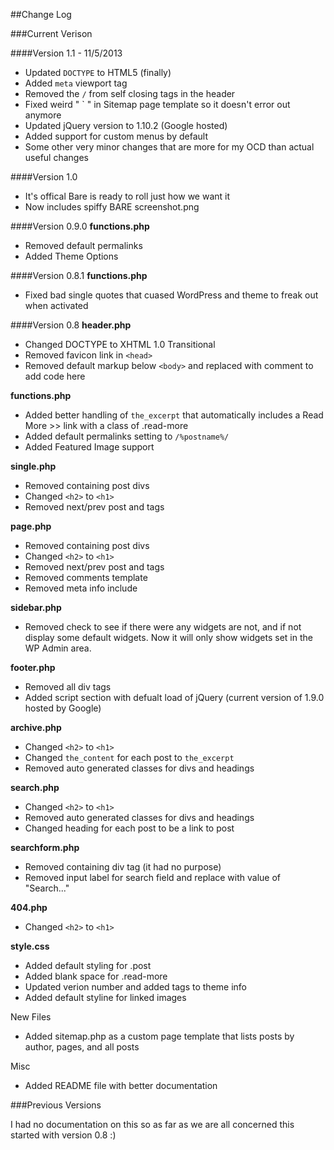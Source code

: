 ##Change Log

###Current Verison

####Version 1.1 - 11/5/2013
- Updated `DOCTYPE` to HTML5 (finally)
- Added `meta` viewport tag
- Removed the `/` from self closing tags in the header
- Fixed weird " ` " in Sitemap page template so it doesn't error out anymore
- Updated jQuery version to 1.10.2 (Google hosted)
- Added support for custom menus by default
- Some other very minor changes that are more for my OCD than actual useful changes

####Version 1.0
- It's offical Bare is ready to roll just how we want it
- Now includes spiffy BARE screenshot.png

####Version 0.9.0
**functions.php**
- Removed default permalinks
- Added Theme Options

####Version 0.8.1
**functions.php**
- Fixed bad single quotes that cuased WordPress and theme to freak out when activated

####Version 0.8
**header.php**
- Changed DOCTYPE to XHTML 1.0 Transitional
- Removed favicon link in `<head>`
- Removed default markup below `<body>` and replaced with comment to add code here

**functions.php**
- Added better handling of `the_excerpt` that automatically includes a Read More >> link with a class of .read-more
- Added default permalinks setting to `/%postname%/`
- Added Featured Image support

**single.php**
- Removed containing post divs
- Changed `<h2>` to `<h1>`
- Removed next/prev post and tags

**page.php**
- Removed containing post divs
- Changed `<h2>` to `<h1>`
- Removed next/prev post and tags
- Removed comments template
- Removed meta info include

**sidebar.php**
- Removed check to see if there were any widgets are not, and if not display some default widgets. Now it will only show widgets set in the WP Admin area.

**footer.php**
- Removed all div tags
- Added script section with defualt load of jQuery (current version of 1.9.0 hosted by Google)

**archive.php**
- Changed `<h2>` to `<h1>`
- Changed `the_content` for each post to `the_excerpt`
- Removed auto generated classes for divs and headings

**search.php**
- Changed `<h2>` to `<h1>`
- Removed auto generated classes for divs and headings
- Changed heading for each post to be a link to post

**searchform.php**
- Removed containing div tag (it had no purpose)
- Removed input label for search field and replace with value of "Search..."

**404.php**
- Changed `<h2>` to `<h1>`

**style.css**
- Added default styling for .post
- Added blank space for .read-more
- Updated verion number and added tags to theme info
- Added default styline for linked images

New Files
- Added sitemap.php as a custom page template that lists posts by author, pages, and all posts

Misc
- Added README file with better documentation

###Previous Versions

I had no documentation on this so as far as we are all concerned this started with version 0.8 :)